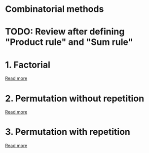 # Combinatorial methods

# TODO: Review after defining "Product rule" and "Sum rule"

# 1. Factorial

[Read more](./0001-factorial.md)

# 2. Permutation without repetition 

[Read more](./0002-permutation-without-repetition.md)

# 3. Permutation with repetition

[Read more](./0003-permutation-with-repetition.md)